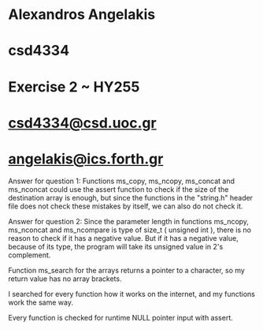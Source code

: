 # Alexandros Angelakis                      #
# csd4334                                   #
# Exercise 2 ~ HY255                        #
# csd4334@csd.uoc.gr                        #
# angelakis@ics.forth.gr                    #

Answer for question 1:
Functions ms_copy, ms_ncopy, ms_concat and ms_nconcat could
use the assert function to check if the size of the destination
array is enough, but since the functions in the "string.h" header file
does not check these mistakes by itself, we can also do not check it.


Answer for question 2:
Since the parameter length in functions ms_ncopy, ms_nconcat and ms_ncompare
is type of size_t ( unsigned int ), there is no reason to check if it has
a negative value. But if it has a negative value, because of its type, the
program will take its unsigned value in 2's complement.


Function ms_search for the arrays returns a pointer to a character,
so my return value has no array brackets.


I searched for every function how it works on the internet,
and my functions work the same way.


Every function is checked for runtime NULL pointer input with assert.
